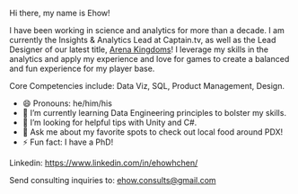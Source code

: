 Hi there, my name is Ehow!

I have been working in science and analytics for more than a decade. I am currently the Insights & Analytics Lead at Captain.tv, as well as the Lead Designer of our latest title, [Arena Kingdoms](https://arenakingdoms.com/)! I leverage my skills in the analytics and apply my experience and love for games to create a balanced and fun experience for my player base.

Core Competencies include: Data Viz, SQL, Product Management, Design.

- 😄 Pronouns: he/him/his
- 🌱 I’m currently learning Data Engineering principles to bolster my skills.
- 🤔 I’m looking for helpful tips with Unity and C#.
- 💬 Ask me about my favorite spots to check out local food around PDX!
- ⚡ Fun fact: I have a PhD!

Linkedin: https://www.linkedin.com/in/ehowhchen/

Send consulting inquiries to: ehow.consults@gmail.com
<!--
**EhowC/EhowC** is a ✨ _special_ ✨ repository because its `README.md` (this file) appears on your GitHub profile.

Here are some ideas to get you started:

- 🔭 I’m currently working on ...
- 🌱 I’m currently learning ...
- 👯 I’m looking to collaborate on ...
- 🤔 I’m looking for help with ...
- 💬 Ask me about ...
- 📫 How to reach me: ...
- 😄 Pronouns: ...
- ⚡ Fun fact: ...
-->

